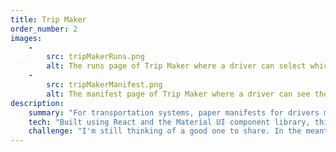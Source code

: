 ```yaml
---
title: Trip Maker
order_number: 2
images: 
    -
        src: tripMakerRuns.png
        alt: The runs page of Trip Maker where a driver can select which run they load trips for
    -
        src: tripMakerManifest.png
        alt: The manifest page of Trip Maker where a driver can see the trips they need to make
description:
    summary: "For transportation systems, paper manifests for drivers make day-of updates difficult to share and require resources to be spent on transferring completed forms to a digitized database. Trip Maker is a progressive web application that provides digital manifests to drivers to help overcome these problems."
    tech: "Built using React and the Material UI component library, this PWA interfaces with a centralized MySQL database via a Node.js backend."
    challenge: "I'm still thinking of a good one to share. In the meantime, here are some <a href='https://duckduckgo.com/?q=baby+animals&iax=images&ia=images'>pictures of baby animals</a>."
---
```

